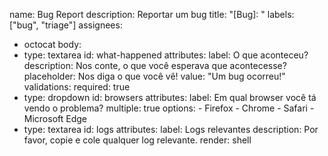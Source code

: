 name: Bug Report
description: Reportar um bug
title: "[Bug]: "
labels: ["bug", "triage"]
assignees:
  - octocat
body:
  - type: textarea
    id: what-happened
    attributes:
      label: O que aconteceu?
      description: Nos conte, o que você esperava que acontecesse?
      placeholder: Nos diga o que você vê!
      value: "Um bug ocorreu!"
    validations:
      required: true
  - type: dropdown
    id: browsers
    attributes:
      label: Em qual browser você tá vendo o problema?
      multiple: true
      options:
        - Firefox
        - Chrome
        - Safari
        - Microsoft Edge
  - type: textarea
    id: logs
    attributes:
      label: Logs relevantes
      description: Por favor, copie e cole qualquer log relevante.
      render: shell
